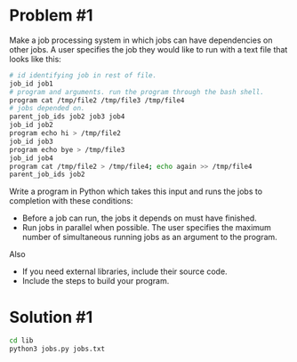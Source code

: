 # Problem #1

Make a job processing system in which jobs can have dependencies on other jobs. A user specifies the job they would like to run with a text file that looks like this:
```bash
# id identifying job in rest of file.
job_id job1
# program and arguments. run the program through the bash shell.
program cat /tmp/file2 /tmp/file3 /tmp/file4
# jobs depended on.
parent_job_ids job2 job3 job4
job_id job2
program echo hi > /tmp/file2
job_id job3
program echo bye > /tmp/file3
job_id job4
program cat /tmp/file2 > /tmp/file4; echo again >> /tmp/file4
parent_job_ids job2
```
Write a program in Python which takes this input and runs the jobs to completion with these conditions:

- Before a job can run, the jobs it depends on must have finished.
- Run jobs in parallel when possible. The user specifies the maximum number of
simultaneous running jobs as an argument to the program.

Also
- If you need external libraries, include their source code.
- Include the steps to build your program.


# Solution #1

```bash
cd lib
python3 jobs.py jobs.txt
```
